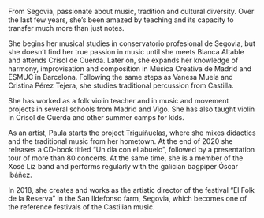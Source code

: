 From Segovia, passionate about music, tradition and cultural diversity. Over the last few years, she’s been amazed by teaching and its capacity to transfer much more than just notes.

She begins her musical studies in conservatorio profesional de Segovia, but she doesn’t find her true passion in music until she meets Blanca Altable and attends Crisol de Cuerda. Later on, she expands her knowledge of harmony, improvisation and composition in Música Creativa de Madrid and ESMUC in Barcelona. Following the same steps as Vanesa Muela and Cristina Pérez Tejera, she studies traditional percussion from Castilla.

She has worked as a folk violin teacher and in music and movement projects in several schools from Madrid and Vigo. She has also taught violin in Crisol de Cuerda and other summer camps for kids.

As an artist, Paula starts the project Triguiñuelas, where she mixes didactics and the traditional music from her hometown. At the end of 2020 she releases a CD-book titled “Un día con el abuelo”, followed by a presentation tour of more than 80 concerts. At the same time, she is a member of the Xosé Liz band and performs regularly with the galician bagpiper Óscar Ibáñez.

In 2018, she creates and works as the artistic director of the festival “El Folk de la Reserva” in the San Ildefonso farm, Segovia, which becomes one of the reference festivals of the Castilian music.
